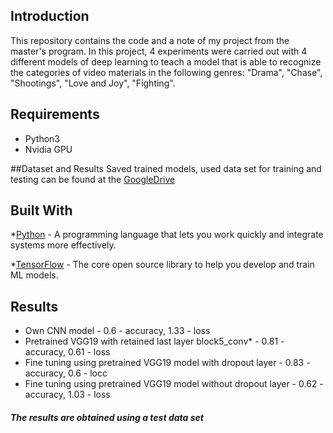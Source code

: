 ## Introduction

This repository contains the code and a note of my project from the master's program. In this project, 4 experiments were carried out with 4 different models of deep learning to teach a model that is able to recognize the categories of video materials in the following genres: "Drama", "Chase", "Shootings", "Love and Joy", "Fighting".

## Requirements
* Python3
* Nvidia GPU

##Dataset and Results
Saved trained models, used data set for training and testing can be found at the [GoogleDrive](https://drive.google.com/open?id=1-I8PNd2ubaU4GyXxNVVaPNvSloZ8vcm3)

## Built With

*[Python](https://www.python.org/) - A programming language that lets you work quickly and integrate systems more effectively.

*[TensorFlow](https://www.tensorflow.org/) - The core open source library to help you develop and train ML models.

## Results
* Own CNN model - 0.6 - accuracy, 1.33 - loss
* Pretrained VGG19 with retained last layer block5_conv* - 0.81 - accuracy, 0.61 - loss
* Fine tuning using pretrained VGG19 model with dropout layer - 0.83 - accuracy, 0.6 - locc
* Fine tuning using pretrained VGG19 model without dropout layer - 0.62 - accuracy, 1.03 - loss

##### The results are obtained using a test data set
